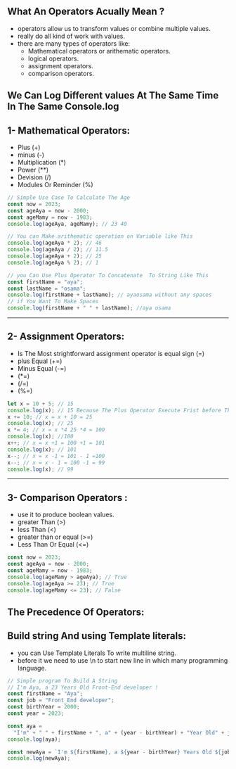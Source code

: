 ## What An Operators Acually Mean ?

- operators allow us to transform values or combine multiple values.
- really do all kind of work with values.
- there are many types of operators like:
  - Mathematical operators or arithematic operators.
  - logical operators.
  - assignment operators.
  - comparison operators.

## We Can Log Different values At The Same Time In The Same Console.log

## 1- Mathematical Operators:

- Plus (+)
- minus (-)
- Multiplication (\*)
- Power (\*\*)
- Devision (/)
- Modules Or Reminder (%)

```js
// Simple Use Case To Calculate The Age
const now = 2023;
const ageAya = now - 2000;
const ageMamy = now - 1983;
console.log(ageAya, ageMamy); // 23 40

// You can Make arithematic operation on Variable like This
console.log(ageAya * 2); // 46
console.log(ageAya / 2); // 11.5
console.log(ageAya + 2); // 25
console.log(ageAya % 2); // 1

// you Can Use Plus Operator To Concatenate  To String Like This
const firstName = "aya";
const lastName = "osama";
console.log(firstName + lastName); // ayaosama without any spaces
// if You Want To Make Spaces
console.log(firstName + " " + lastName); //aya osama
```

<hr>
 
## 2- Assignment Operators:
- Is The Most strightforward assignment operator is equal sign (=)
- plus Equal (+=)
- Minus Equal (-=)
- (*=)
- (/=)
- (%=)

```js
let x = 10 + 5; // 15
console.log(x); // 15 Because The Plus Operator Execute Frist before The Operation Of assignment  That Return To operator Precedence
x += 10; // x = x + 10 = 25
console.log(x); // 25
x *= 4; // x = x *4 25 *4 = 100
console.log(x); //100
x++; // x = x +1 = 100 +1 = 101
console.log(x); // 101
x--; // x = x -1 = 101 - 1 =100
x--; // x = x - 1 = 100 -1 = 99
console.log(x); // 99
```

<hr>

## 3- Comparison Operators :

- use it to produce boolean values.
- greater Than (>)
- less Than (<)
- greater than or equal (>=)
- Less Than Or Equal (<=)

```js
const now = 2023;
const ageAya = now - 2000;
const ageMamy = now - 1983;
console.log(ageMamy > ageAya); // True
console.log(ageAya >= 23); // True
console.log(ageMamy <= 23); // False
```

## The Precedence Of Operators:

## Build string And using Template literals:

- you can Use Template Literals To write multiline string.
- before it we need to use \n to start new line in which many programming language.

```js
// Simple program To Build A String
// I'm Aya, a 23 Years Old Front-End developer !
const firstName = "Aya";
const job = "Front_End developer";
const birthYear = 2000;
const year = 2023;

const aya =
  "I'm" + " " + firstName + ", a" + (year - birthYear) + "Year Old" + job + "!";
console.log(aya);

const newAya = `I'm ${firstName}, a ${year - birthYear} Years Old ${job}!`;
console.log(newAya);
```
